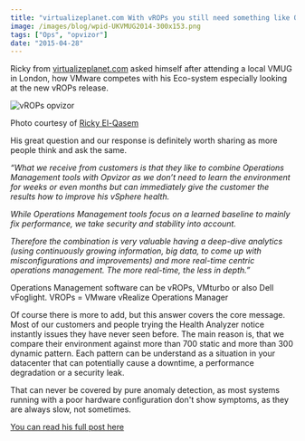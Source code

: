 ```yaml
---
title: "virtualizeplanet.com With vROPs you still need something like Opvizor"
image: /images/blog/wpid-UKVMUG2014-300x153.png
tags: ["Ops", "opvizor"]
date: "2015-04-28"
---
```


Ricky from [virtualizeplanet.com](http://read.virtualizeplanet.com/ "virtualizeplanet.com") asked himself after attending a local VMUG in London, how VMware competes with his Eco-system especially looking at the new vROPs release.

![vROPs opvizor](/images/blog/wpid-UKVMUG2014-300x153.png)

Photo courtesy of [Ricky El-Qasem](http://virtualizeplanet.com/wordpress/wp-content/uploads/2008/09/UKVMUG2014-300x153.png)

His great question and our response is definitely worth sharing as more people think and ask the same.

_“What we receive from customers is that they like to combine Operations Management tools with Opvizor as we don’t need to learn the environment for weeks or even months but can immediately give the customer the results how to improve his vSphere health._

_While Operations Management tools focus on a learned baseline to mainly fix performance, we take security and stability into account._

_Therefore the combination is very valuable having a deep-dive analytics (using continuously growing information, big data, to come up with misconfigurations and improvements) and more real-time centric operations management. The more real-time, the less in depth.”_

Operations Management software can be vROPs, VMturbo or also Dell vFoglight. VROPs = VMware vRealize Operations Manager

Of course there is more to add, but this answer covers the core message. Most of our customers and people trying the Health Analyzer notice instantly issues they have never seen before. The main reason is, that we compare their environment against more than 700 static and more than 300 dynamic pattern. Each pattern can be understand as a situation in your datacenter that can potentially cause a downtime, a performance degradation or a security leak.

That can never be covered by pure anomaly detection, as most systems running with a poor hardware configuration don't show symptoms, as they are always slow, not sometimes.

[You can read his full post here](http://read.virtualizeplanet.com/?p=1226 "You can read his full post here")
